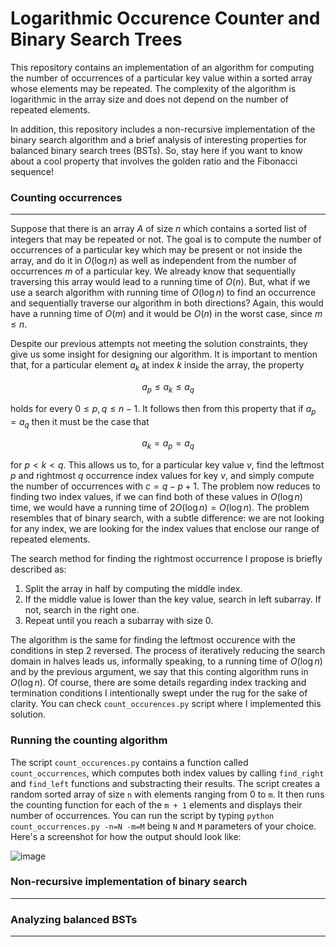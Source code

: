 # Logarithmic Occurence Counter and Binary Search Trees 

This repository contains an implementation of an algorithm for computing the number of occurrences of a particular key value within a sorted array whose elements may be repeated. The complexity of the algorithm is logarithmic in the array size and does not depend on the number of repeated elements.

In addition, this repository includes a non-recursive implementation of the binary search algorithm and a brief analysis of interesting properties for balanced binary search trees (BSTs). So, stay here if you want to know about a cool property that involves the golden ratio and the Fibonacci sequence!

### Counting occurrences
---
Suppose that there is an array $A$ of size $n$ which contains a sorted list of integers that may be repeated or not. The goal is to compute the number of occurrences of a particular key which may be present or not inside the array, and do it in $O(\log n)$ as well as independent from the number of occurrences $m$ of a particular key. We already know that sequentially traversing this array would lead to a running time of $O(n)$. But, what if we use a search algorithm with running time of $O(\log n)$ to find an occurrence and sequentially traverse our algorithm in both directions? Again, this would have a running time of $O(m)$ and it would be $O(n)$ in the worst case, since $m \leq n$.

Despite our previous attempts not meeting the solution constraints, they give us some insight for designing our algorithm. It is important to mention that, for a particular element $a_k$ at index $k$ inside the array, the property

$$
  a_p \leq a_k \leq a_q
$$

holds for every $0 \leq p, q \leq n - 1$. It follows then from this property that if $a_p = a_q$ then it must be the case that

$$
  a_k = a_p = a_q
$$

for $p < k < q$. This allows us to, for a particular key value $v$, find the leftmost $p$ and rightmost $q$ occurrence index values for key $v$, and simply compute the number of occurrences with $c = q - p + 1$. The problem now reduces to finding two index values, if we can find both of these values in $O(\log n)$ time, we would have a running time of $2O(\log n) = O(\log n)$. The problem resembles that of binary search, with a subtle difference: we are not looking for any index, we are looking for the index values that enclose our range of repeated elements.

The search method for finding the rightmost occurrence I propose is briefly described as:
1. Split the array in half by computing the middle index.
2. If the middle value is lower than the key value, search in left subarray. If not, search in the right one.
3. Repeat until you reach a subarray with size 0.

The algorithm is the same for finding the leftmost occurence with the conditions in step 2 reversed. The process of iteratively reducing the search domain in halves leads us, informally speaking, to a running time of $O(\log n)$ and by the previous argument, we say that this conting algorithm runs in $O(\log n)$. Of course, there are some details regarding index tracking and termination conditions I intentionally swept under the rug for the sake of clarity. You can check `count_occurences.py` script where I implemented this solution.

### Running the counting algorithm

The script `count_occurences.py` contains a function called `count_occurrences`, which computes both index values by calling `find_right` and `find_left` functions and substracting their results. The script creates a random sorted array of size `n` with elements ranging from 0 to `m`. It then runs the counting function for each of the `m + 1` elements and displays their number of occurrences. You can run the script by typing `python count_occurrences.py -n=N -m=M` being `N` and `M` parameters of your choice. Here's a screenshot for how the output should look like:

![image](https://user-images.githubusercontent.com/95151624/227092570-73231767-c313-4584-9283-4ffe58f57e74.png)


### Non-recursive implementation of binary search
---

### Analyzing balanced BSTs
---

